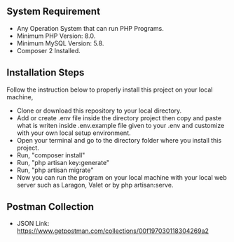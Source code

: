 ## System Requirement
- Any Operation System that can run PHP Programs.
- Minimum PHP Version: 8.0.
- Minimum MySQL Version: 5.8.
- Composer 2 Installed.

## Installation Steps

Follow the instruction below to properly install this project on your local machine,

- Clone or download this repository to your local directory.
- Add or create .env file inside the directory project then copy and paste what is writen inside .env.example file given to your .env and customize with your own local setup environment.
- Open your terminal and go to the directory folder where you install this project.
- Run, "composer install"
- Run, "php artisan key:generate"
- Run, "php artisan migrate"
- Now you can run the program on your local machine with your local web server such as Laragon, Valet or by php artisan:serve.

## Postman Collection

- JSON Link: https://www.getpostman.com/collections/00f197030118304269a2
